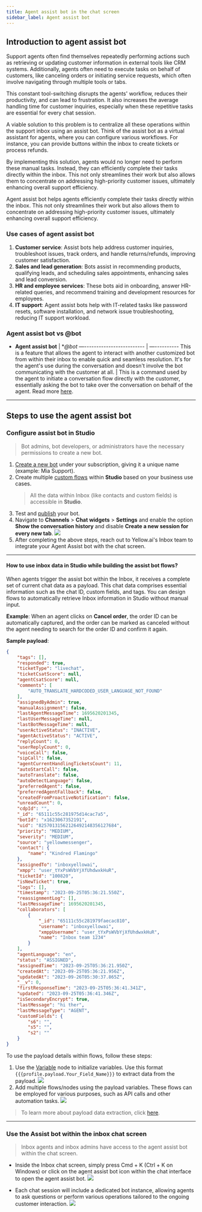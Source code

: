 ```yaml
---
title: Agent assist bot in the chat screen 
sidebar_label: Agent assist bot
---
```


## Introduction to agent assist bot

Support agents often find themselves repeatedly performing actions such as retrieving or updating customer information in external tools like CRM systems. Additionally, agents often need to execute tasks on behalf of customers, like canceling orders or initiating service requests, which often involve navigating through multiple tools or tabs.

This constant tool-switching disrupts the agents' workflow, reduces their productivity, and can lead to frustration. It also increases the average handling time for customer inquiries, especially when these repetitive tasks are essential for every chat session.

A viable solution to this problem is to centralize all these operations within the support inbox using an assist bot. Think of the assist bot as a virtual assistant for agents, where you can configure various workflows. For instance, you can provide buttons within the inbox to create tickets or process refunds.

By implementing this solution, agents would no longer need to perform these manual tasks. Instead, they can efficiently complete their tasks directly within the inbox. This not only streamlines their work but also allows them to concentrate on addressing high-priority customer issues, ultimately enhancing overall support efficiency.

Agent assist bot helps agents efficiently complete their tasks directly within the inbox. This not only streamlines their work but also allows them to concentrate on addressing high-priority customer issues, ultimately enhancing overall support efficiency.


### Use cases of agent assist bot

1. **Customer service**: Assist bots help address customer inquiries, troubleshoot issues, track orders, and handle returns/refunds, improving customer satisfaction.
2. **Sales and lead generation**: Bots assist in recommending products, qualifying leads, and scheduling sales appointments, enhancing sales and lead conversion.
3. **HR and employee services**: These bots aid in onboarding, answer HR-related queries, and recommend training and development resources for employees.
4. **IT support**: Agent assist bots help with IT-related tasks like password resets, software installation, and network issue troubleshooting, reducing IT support workload.

### Agent assist bot vs @bot

- **Agent assist bot** |  **@bot*
—------------------------- | —----------
This is a feature that allows the agent to interact with another customized bot from within their inbox to enable quick and seamless resolution. It's for the agent's use during the conversation and doesn't involve the bot communicating with the customer at all. | This is a command used by the agent to initiate a conversation flow directly with the customer, essentially asking the bot to take over the conversation on behalf of the agent. Read more [here](https://docs.yellow.ai/docs/platform_concepts/inbox/chats/chatscreen#initiate-studio-flow-with-bot). 



------

## Steps to use the agent assist bot 


### Configure assist bot in Studio 

> Bot admins, bot developers, or administrators have the necessary permissions to create a new bot.

1. [Create a new bot](https://docs.yellow.ai/docs/platform_concepts/studio/overview) under your subscription, giving it a unique name (example: Mia Support). 
2. Create multiple [custom flows](https://docs.yellow.ai/docs/platform_concepts/studio/build/Flows/journeys) within **Studio** based on your business use cases. 
    > All the data within Inbox (like contacts and custom fields) is accessible in **Studio**.
3. Test and [publish](https://docs.yellow.ai/docs/platform_concepts/studio/test-and-publish-bot/modes) your bot. 
4. Navigate to **Channels** > **Chat widgets** > **Settings** and enable the option **Show the conversation history** and disable **Create a new session for every new tab**.
    ![](https://hackmd.io/_uploads/Bk07mmklT.png)
5. After completing the above steps, reach out to Yellow.ai's Inbox team to integrate your Agent Assist bot with the chat screen. 

-------


#### How to use inbox data in Studio while building the assist bot flows?

When agents trigger the assist bot within the Inbox, it receives a complete set of current chat data as a payload. This chat data comprises essential information such as the chat ID, custom fields, and tags. You can design flows to automatically retrieve Inbox information in Studio without manual input. 

**Example**: When an agent clicks on **Cancel order**, the order ID can be automatically captured, and the order can be marked as canceled without the agent needing to search for the order ID and confirm it again.


**Sample payload**: 

```json
{
    "tags": [],
    "responded": true,
    "ticketType": "livechat",
    "ticketCsatScore": null,
    "agentCsatScore": null,
    "comments": [
        "AUTO_TRANSLATE_HARDCODED_USER_LANGUAGE_NOT_FOUND"
    ],
    "assignedByAdmin": true,
    "manualAssignment": false,
    "lastAgentMessageTime": 1695620201345,
    "lastUserMessageTime": null,
    "lastBotMessageTime": null,
    "userActiveStatus": "INACTIVE",
    "agentActiveStatus": "ACTIVE",
    "replyCount": 0,
    "userReplyCount": 0,
    "voiceCall": false,
    "sipCall": false,
    "agentCurrentHandlingTicketsCount": 11,
    "autoStartCall": false,
    "autoTranslate": false,
    "autoDetectLanguage": false,
    "preferredAgent": false,
    "preferredAgentFallback": false,
    "createdFromProactiveNotification": false,
    "unreadCount": 0,
    "cdpId": "",
    "_id": "65111c55c281975d14cac7a5",
    "botId": "x1623067352191",
    "uid": "82570131562126492148356127684",
    "priority": "MEDIUM",
    "severity": "MEDIUM",
    "source": "yellowmessenger",
    "contact": {
        "name": "Kindred Flamingo"
    },
    "assignedTo": "inboxyellowai",
    "xmpp": "user_tYxPsWVbYjXfUhdwxkHuR",
    "ticketId": "100820",
    "isNewTicket": true,
    "logs": [],
    "timestamp": "2023-09-25T05:36:21.550Z",
    "reassignmentLog": [],
    "lastMessageTime": 1695620201345,
    "collaborators": [
        {
            "_id": "65111c55c281979faecac810",
            "username": "inboxyellowai",
            "xmppUsername": "user_tYxPsWVbYjXfUhdwxkHuR",
            "name": "Inbox team 1234"
        }
    ],
    "agentLanguage": "en",
    "status": "ASSIGNED",
    "assignedTime": "2023-09-25T05:36:21.950Z",
    "createdAt": "2023-09-25T05:36:21.956Z",
    "updatedAt": "2023-09-26T05:30:37.865Z",
    "__v": 0,
    "firstResponseTime": "2023-09-25T05:36:41.341Z",
    "updated": "2023-09-25T05:36:41.346Z",
    "isSecondaryEncrypt": true,
    "lastMessage": "hi ther",
    "lastMessageType": "AGENT",
    "customFields": {
        "s6": "",
        "s5": "",
        "s2": ""
    }
}
```

To use the payload details within flows, follow these steps: 

1. Use the [Variable](https://docs.yellow.ai/docs/platform_concepts/studio/build/nodes/action-nodes#22-variables) node to initialize variables. Use this format `{{{profile.payload.Your_Field_Name}}}` to extract data from the payload.
    ![](https://hackmd.io/_uploads/HkIizVexp.png)
2. Add multiple flows/nodes using the payload variables. These flows can be employed for various purposes, such as API calls and other automation tasks.
    ![](https://hackmd.io/_uploads/SyYQmExlT.png)

>  To learn more about payload data extraction, click [here](https://docs.yellow.ai/docs/platform_concepts/channelConfiguration/chat-widget-payload#11-pass-payload-data-via-bot-script).

----

### Use the Assist bot within the inbox chat screen 

> Inbox agents and inbox admins have access to the agent assist bot within the chat screen.

- Inside the Inbox chat screen, simply press Cmd + K (Ctrl + K on Windows) or click on the agent assist bot icon within the chat interface to open the agent assist bot.
    ![](https://hackmd.io/_uploads/rygEwmyxp.png)

- Each chat session will include a dedicated bot instance, allowing agents to ask questions or perform various operations tailored to the ongoing customer interaction.
    ![](https://hackmd.io/_uploads/rJf_D7Jxp.png)


